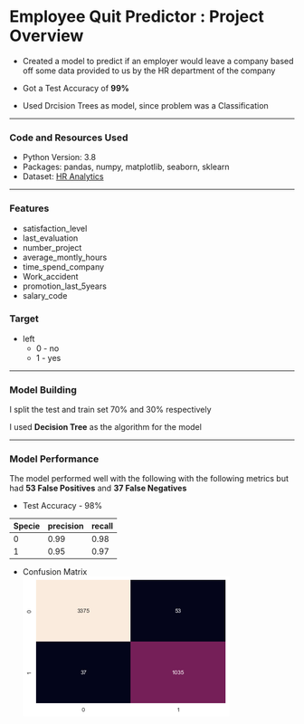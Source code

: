 # Employee Quit Predictor : Project Overview

* Created a model to predict if an employer would leave a company based off some data provided to us by the HR department of the company

* Got a Test Accuracy of **99%**

* Used Drcision Trees as model, since problem was a Classification

___
### Code and Resources Used
* Python Version: 3.8
* Packages: pandas, numpy, matplotlib, seaborn, sklearn
* Dataset: [HR Analytics](https://www.kaggle.com/giripujar/hr-analytics)

___
### Features
* satisfaction_level
* last_evaluation
* number_project
* average_montly_hours
* time_spend_company
* Work_accident
* promotion_last_5years
* salary_code

### Target
* left
    * 0 - no
    * 1 - yes
___

### Model Building

I split the test and train set 70% and 30% respectively

I used **Decision Tree** as the algorithm for the model
___

### Model Performance
The model performed well with the following with the following metrics but had **53 False Positives** and **37 False Negatives**
* Test Accuracy - 98%

| Specie  | precision | recall  | 
|---------|-----------|---------|
| 0       | 0.99      | 0.98    | 
| 1       | 0.95      | 0.97    | 


* Confusion Matrix
![Confusion Matrix](img/cmatrix.png)
























